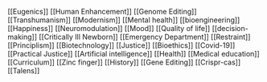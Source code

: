 [[Eugenics]]
[[Human Enhancement]]
[[Genome Editing]]
[[Transhumanism]]
[[Modernism]]
[[Mental health]]
[[bioengineering]]
[[Happiness]]
[[Neuromodulation]]
[[Mood]]
[[Quality of life]]
[[decision-making]]
[[Critically Ill Newborn]]
[[Emergency Department]]
[[Restraint]]
[[Principlism]]
[[Biotechnology]]
[[Justice]]
[[Bioethics]]
[[Covid-19]]
[[Practical Justice]]
[[Artificial intelligence]]
[[Health]]
[[Medical education]]
[[Curriculum]]
[[Zinc finger]]
[[History]]
[[Gene Editing]]
[[Crispr-cas]]
[[Talens]]
